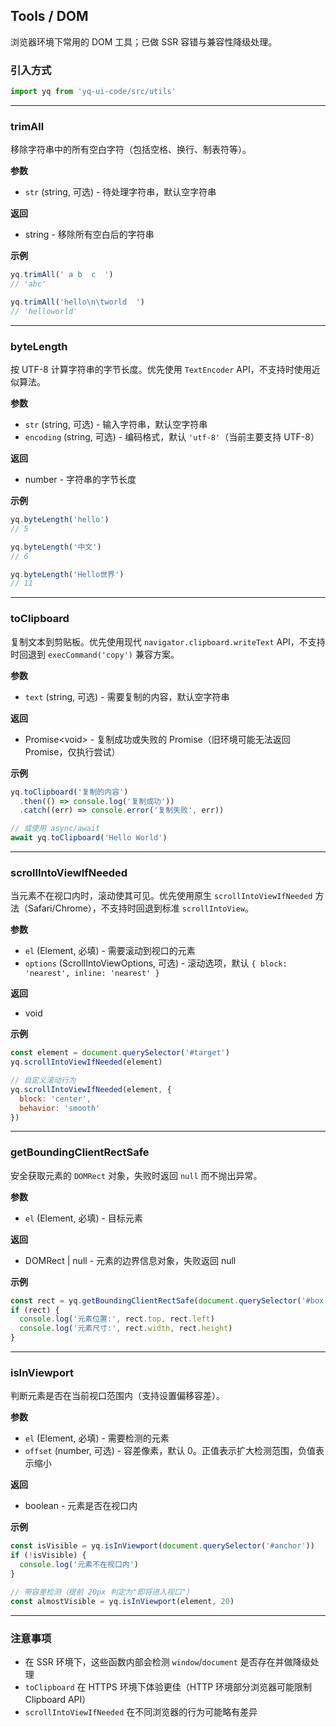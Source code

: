 ## Tools / DOM

浏览器环境下常用的 DOM 工具；已做 SSR 容错与兼容性降级处理。

### 引入方式

```js
import yq from 'yq-ui-code/src/utils'
```

---

### trimAll

移除字符串中的所有空白字符（包括空格、换行、制表符等）。

**参数**

- `str` (string, 可选) - 待处理字符串，默认空字符串

**返回**

- string - 移除所有空白后的字符串

**示例**

```js
yq.trimAll(' a b  c  ')
// 'abc'

yq.trimAll('hello\n\tworld  ')
// 'helloworld'
```

---

### byteLength

按 UTF-8 计算字符串的字节长度。优先使用 `TextEncoder` API，不支持时使用近似算法。

**参数**

- `str` (string, 可选) - 输入字符串，默认空字符串
- `encoding` (string, 可选) - 编码格式，默认 `'utf-8'`（当前主要支持 UTF-8）

**返回**

- number - 字符串的字节长度

**示例**

```js
yq.byteLength('hello')
// 5

yq.byteLength('中文')
// 6

yq.byteLength('Hello世界')
// 11
```

---

### toClipboard

复制文本到剪贴板。优先使用现代 `navigator.clipboard.writeText` API，不支持时回退到 `execCommand('copy')` 兼容方案。

**参数**

- `text` (string, 可选) - 需要复制的内容，默认空字符串

**返回**

- Promise&lt;void&gt; - 复制成功或失败的 Promise（旧环境可能无法返回 Promise，仅执行尝试）

**示例**

```js
yq.toClipboard('复制的内容')
  .then(() => console.log('复制成功'))
  .catch((err) => console.error('复制失败', err))

// 或使用 async/await
await yq.toClipboard('Hello World')
```

---

### scrollIntoViewIfNeeded

当元素不在视口内时，滚动使其可见。优先使用原生 `scrollIntoViewIfNeeded` 方法（Safari/Chrome），不支持时回退到标准 `scrollIntoView`。

**参数**

- `el` (Element, 必填) - 需要滚动到视口的元素
- `options` (ScrollIntoViewOptions, 可选) - 滚动选项，默认 `{ block: 'nearest', inline: 'nearest' }`

**返回**

- void

**示例**

```js
const element = document.querySelector('#target')
yq.scrollIntoViewIfNeeded(element)

// 自定义滚动行为
yq.scrollIntoViewIfNeeded(element, {
  block: 'center',
  behavior: 'smooth'
})
```

---

### getBoundingClientRectSafe

安全获取元素的 `DOMRect` 对象，失败时返回 `null` 而不抛出异常。

**参数**

- `el` (Element, 必填) - 目标元素

**返回**

- DOMRect | null - 元素的边界信息对象，失败返回 null

**示例**

```js
const rect = yq.getBoundingClientRectSafe(document.querySelector('#box'))
if (rect) {
  console.log('元素位置:', rect.top, rect.left)
  console.log('元素尺寸:', rect.width, rect.height)
}
```

---

### isInViewport

判断元素是否在当前视口范围内（支持设置偏移容差）。

**参数**

- `el` (Element, 必填) - 需要检测的元素
- `offset` (number, 可选) - 容差像素，默认 0。正值表示扩大检测范围，负值表示缩小

**返回**

- boolean - 元素是否在视口内

**示例**

```js
const isVisible = yq.isInViewport(document.querySelector('#anchor'))
if (!isVisible) {
  console.log('元素不在视口内')
}

// 带容差检测（提前 20px 判定为"即将进入视口"）
const almostVisible = yq.isInViewport(element, 20)
```

---

### 注意事项

- 在 SSR 环境下，这些函数内部会检测 `window`/`document` 是否存在并做降级处理
- `toClipboard` 在 HTTPS 环境下体验更佳（HTTP 环境部分浏览器可能限制 Clipboard API）
- `scrollIntoViewIfNeeded` 在不同浏览器的行为可能略有差异
